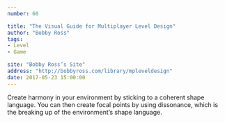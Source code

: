 ```yaml
---
number: 60

title: "The Visual Guide for Multiplayer Level Design"
author: "Bobby Ross"
tags:
- Level
- Game

site: "Bobby Ross’s Site"
address: "http://bobbyross.com/library/mpleveldesign"
date: 2017-05-23 15:00:00
---
```


Create harmony in your environment by sticking to a coherent shape language. You can then create focal points by using dissonance, which is the breaking up of the environment’s shape language.

